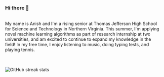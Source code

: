 ### Hi there 👋  

<br>
My name is Anish and I'm a rising senior at Thomas Jefferson High School for Science and Technology in Northern Virginia. This summer, I'm applying novel machine learning algorithms as part of research internship at two universities, and am excited to continue to expand my knowledge in the field! In my free time, I enjoy listening to music, doing typing tests, and playing tennis.
<br><br><br>

![GitHub streak stats](https://github-readme-streak-stats.herokuapp.com/?user=anishs37) <br>